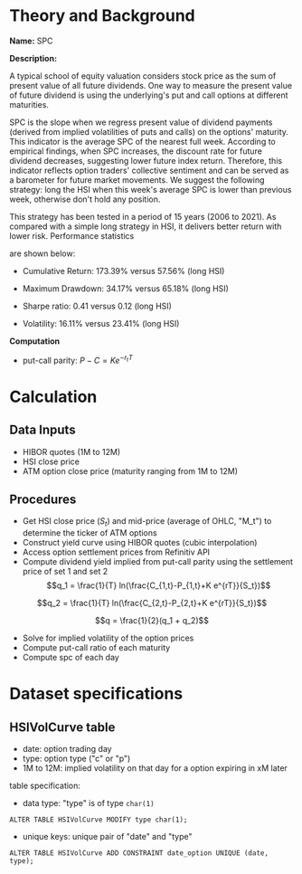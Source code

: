 # Theory and Background
**Name:** SPC

**Description:** 

A typical school of equity valuation considers stock price as the sum of present value of all future dividends. One way to measure the present value of future dividend is using the underlying's put and call options at different maturities.

SPC is the slope when we regress present value of dividend payments (derived from implied volatilities of puts and calls) on the options' maturity. This indicator is the average SPC of the nearest full week. According to empirical findings, when SPC increases, the discount rate for future dividend decreases, suggesting lower future index return. Therefore, this indicator reflects option traders' collective sentiment and can be served as a barometer for future market movements. We suggest the following strategy: long the HSI when this week's average SPC is lower than previous week, otherwise don't hold any position.

This strategy has been tested in a period of 15 years (2006 to 2021). As compared with a simple long strategy in HSI, it delivers better return with lower risk. Performance statistics

are shown below:

- Cumulative Return: 173.39% versus 57.56% (long HSI)

- Maximum Drawdown: 34.17% versus 65.18% (long HSI)

- Sharpe ratio: 0.41 versus 0.12 (long HSI)

- Volatility: 16.11% versus 23.41% (long HSI)


**Computation**
- put-call parity: $P- C = K e^{-r_t T}$



# Calculation
## Data Inputs
- HIBOR quotes (1M to 12M)
- HSI close price
- ATM option close price (maturity ranging from 1M to 12M)

## Procedures
- Get HSI close price ($S_t$) and mid-price (average of OHLC, "M_t") to determine the ticker of ATM 
options
- Construct yield curve using HIBOR quotes (cubic interpolation)
- Access option settlement prices from Refinitiv API
- Compute dividend yield implied from put-call parity using the settlement price of set 1 and set 2
$$q_1 = \frac{1}{T} ln(\frac{C_{1,t}-P_{1,t}+K e^{rT}}{S_t})$$

$$q_2 = \frac{1}{T} ln(\frac{C_{2,t}-P_{2,t}+K e^{rT}}{S_t})$$

$$q = \frac{1}{2}(q_1 + q_2)$$ 

- Solve for implied volatility of the option prices
- Compute put-call ratio of each maturity
- Compute spc of each day

# Dataset specifications
## HSIVolCurve table
- date: option trading day
- type: option type ("c" or "p")
- 1M to 12M: implied volatility on that day for a option expiring in xM later

table specification:
- data type: "type" is of type `char(1)`
  
``ALTER TABLE HSIVolCurve MODIFY type char(1);  ``
- unique keys: unique pair of "date" and "type"

``ALTER TABLE HSIVolCurve
ADD CONSTRAINT date_option
UNIQUE (date, type);``

